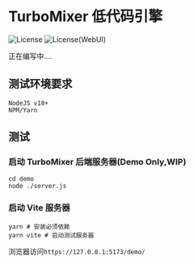 # TurboMixer 低代码引擎
![License](https://img.shields.io/badge/License-MIT-blue)
![License(WebUI)](https://img.shields.io/badge/License(WebUI)-AGPL--3.0-red)

正在编写中....
## 测试环境要求
```
NodeJS v18+
NPM/Yarn
```

## 测试
### 启动 TurboMixer 后端服务器(Demo Only,WIP)
```shell
cd demo
node ./server.js
```
### 启动 Vite 服务器
```shell
yarn # 安装必须依赖
yarn vite # 启动测试服务器
```
浏览器访问`https://127.0.0.1:5173/demo/`